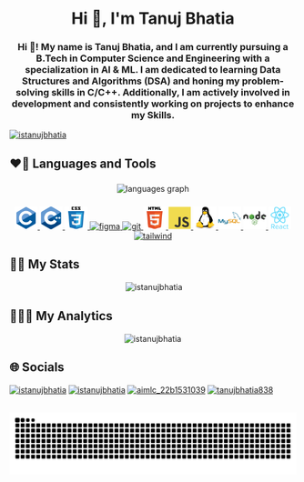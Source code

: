 <h1 align="center">Hi 👋, I'm Tanuj Bhatia</h1>
<h3 align="center">Hi 👋! My name is Tanuj Bhatia, and I am currently pursuing a B.Tech in Computer Science and Engineering with a specialization in AI & ML. I am dedicated to learning Data Structures and Algorithms (DSA) and honing my problem-solving skills in C/C++. Additionally, I am actively involved in development and consistently working on projects to enhance my Skills.</h3>

<p align="left"> <a href="https://twitter.com/istanujbhatia" target="blank"><img src="https://img.shields.io/twitter/follow/istanujbhatia?logo=twitter&style=for-the-badge" alt="istanujbhatia" /></a> </p>



<h2 align="left">❤️‍🔥 Languages and Tools</h2>

###

<div align="center">
  <img src="https://github-readme-stats.vercel.app/api/top-langs?username=istanujbhatia&locale=en&hide_title=false&layout=compact&card_width=320&langs_count=5&theme=dracula&hide_border=false" height="150" alt="languages graph"  />
</div>



###

<div align="center">
<p align="center"> <a href="https://www.cprogramming.com/" target="_blank" rel="noreferrer"> <img src="https://raw.githubusercontent.com/devicons/devicon/master/icons/c/c-original.svg" alt="c" width="40" height="40"/> </a> <a href="https://www.w3schools.com/cpp/" target="_blank" rel="noreferrer"> <img src="https://raw.githubusercontent.com/devicons/devicon/master/icons/cplusplus/cplusplus-original.svg" alt="cplusplus" width="40" height="40"/> </a> <a href="https://www.w3schools.com/css/" target="_blank" rel="noreferrer"> <img src="https://raw.githubusercontent.com/devicons/devicon/master/icons/css3/css3-original-wordmark.svg" alt="css3" width="40" height="40"/> </a> <a href="https://www.figma.com/" target="_blank" rel="noreferrer"> <img src="https://www.vectorlogo.zone/logos/figma/figma-icon.svg" alt="figma" width="40" height="40"/> </a> <a href="https://git-scm.com/" target="_blank" rel="noreferrer"> <img src="https://www.vectorlogo.zone/logos/git-scm/git-scm-icon.svg" alt="git" width="40" height="40"/> </a> <a href="https://www.w3.org/html/" target="_blank" rel="noreferrer"> <img src="https://raw.githubusercontent.com/devicons/devicon/master/icons/html5/html5-original-wordmark.svg" alt="html5" width="40" height="40"/> </a> <a href="https://developer.mozilla.org/en-US/docs/Web/JavaScript" target="_blank" rel="noreferrer"> <img src="https://raw.githubusercontent.com/devicons/devicon/master/icons/javascript/javascript-original.svg" alt="javascript" width="40" height="40"/> </a> <a href="https://www.linux.org/" target="_blank" rel="noreferrer"> <img src="https://raw.githubusercontent.com/devicons/devicon/master/icons/linux/linux-original.svg" alt="linux" width="40" height="40"/> </a> <a href="https://www.mysql.com/" target="_blank" rel="noreferrer"> <img src="https://raw.githubusercontent.com/devicons/devicon/master/icons/mysql/mysql-original-wordmark.svg" alt="mysql" width="40" height="40"/> </a> <a href="https://nodejs.org" target="_blank" rel="noreferrer"> <img src="https://raw.githubusercontent.com/devicons/devicon/master/icons/nodejs/nodejs-original-wordmark.svg" alt="nodejs" width="40" height="40"/> </a> <a href="https://reactjs.org/" target="_blank" rel="noreferrer"> <img src="https://raw.githubusercontent.com/devicons/devicon/master/icons/react/react-original-wordmark.svg" alt="react" width="40" height="40"/> </a> <a href="https://tailwindcss.com/" target="_blank" rel="noreferrer"> <img src="https://www.vectorlogo.zone/logos/tailwindcss/tailwindcss-icon.svg" alt="tailwind" width="40" height="40"/> </a> </p>
</div>

###


<h2 align="left">👩‍💻 My Stats</h2>


<p align="center">&nbsp;<img align="center" src="https://github-readme-stats.vercel.app/api?username=istanujbhatia&show_icons=true&locale=en" alt="istanujbhatia" /></p>

<h2 align="left">👨🏻‍🎓 My Analytics</h2>

<p align="center"><img align="center" src="https://github-readme-streak-stats.herokuapp.com/?user=istanujbhatia&" alt="istanujbhatia" /></p>

###

<h2 align="left">🌐 Socials</h2>
<p align="left">
<a href="https://twitter.com/istanujbhatia" target="blank"><img align="center" src="https://raw.githubusercontent.com/rahuldkjain/github-profile-readme-generator/master/src/images/icons/Social/twitter.svg" alt="istanujbhatia" height="30" width="40" /></a>
<a href="https://linkedin.com/in/istanujbhatia" target="blank"><img align="center" src="https://raw.githubusercontent.com/rahuldkjain/github-profile-readme-generator/master/src/images/icons/Social/linked-in-alt.svg" alt="istanujbhatia" height="30" width="40" /></a>
<a href="https://www.hackerrank.com/aimlc_22b1531039" target="blank"><img align="center" src="https://raw.githubusercontent.com/rahuldkjain/github-profile-readme-generator/master/src/images/icons/Social/hackerrank.svg" alt="aimlc_22b1531039" height="30" width="40" /></a>
<a href="https://www.leetcode.com/tanujbhatia838" target="blank"><img align="center" src="https://raw.githubusercontent.com/rahuldkjain/github-profile-readme-generator/master/src/images/icons/Social/leet-code.svg" alt="tanujbhatia838" height="30" width="40" /></a>
</p>

<br clear="both">

<img src="https://raw.githubusercontent.com/istanujbhatia/istanujbhatia/output/snake.svg" alt="Snake animation" />

###
